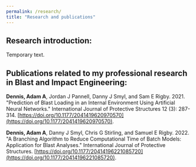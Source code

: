 ```yaml
---
permalink: /research/
title: "Research and publications"
---
```


## Research introduction:
Temporary text.

## Publications related to my professional research in Blast and Impact Engineering:

**Dennis, Adam A**, Jordan J Pannell, Danny J Smyl, and Sam E Rigby. 2021. "Prediction of Blast Loading in an Internal Environment Using Artificial Neural Networks." International Journal of Protective Structures 12 (3): 287-314. [https://doi.org/10.1177/2041419620970570](https://doi.org/10.1177/2041419620970570).
 
**Dennis, Adam A**, Danny J Smyl, Chris G Stirling, and Samuel E Rigby. 2022. "A Branching Algorithm to Reduce Computational Time of Batch Models: Application for Blast Analyses." International Journal of Protective Structures. [https://doi.org/10.1177/20414196221085720](https://doi.org/10.1177/20414196221085720).
